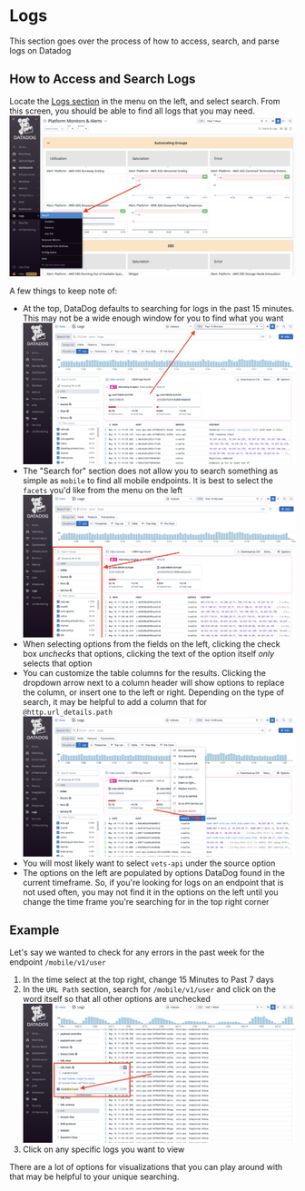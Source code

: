 # Logs

This section goes over the process of how to access, search, and parse logs on Datadog

## How to Access and Search Logs

Locate the [Logs section](https://vagov.ddog-gov.com/logs?query=&cols=host%2Cservice&index=%2A&messageDisplay=inline&stream_sort=desc&viz=stream&from_ts=1684258977199&to_ts=1684259877199&live=true) in the menu on the left, and select search. From this screen, you should be able to find all logs that you may need. 
![](../../../../static/img/backend/datadog-search-location.png)

A few things to keep note of:
- At the top, DataDog defaults to searching for logs in the past 15 minutes. This may not be a wide enough window for you to find what you want ![](../../../../static/img/backend/datadog-time-select.png)
- The "Search for" section does not allow you to search something as simple as `mobile` to find all mobile endpoints. It is best to select the `facets` you'd like from the menu on the left ![](../../../../static/img/backend/datadog-facet-menu.png)
- When selecting options from the fields on the left, clicking the check box *unchecks* that options, clicking the text of the option itself *only* selects that option
- You can customize the table columns for the results. Clicking the dropdown arrow next to a column header will show options to replace the column, or insert one to the left or right. Depending on the type of search, it may be helpful to add a column that for `@http.url_details.path` ![](../../../../static/img/backend/datadog-change-columns.png)
- You will most likely want to select `vets-api` under the source option
- The options on the left are populated by options DataDog found in the current timeframe. So, if you're looking for logs on an endpoint that is not used often, you may not find it in the options on the left until you change the time frame you're searching for in the top right corner


## Example

Let's say we wanted to check for any errors in the past week for the endpoint `/mobile/v1/user`

1. In the time select at the top right, change 15 Minutes to Past 7 days
2. In the `URL Path` section, search for `/mobile/v1/user` and click on the word itself so that all other options are unchecked ![](../../../../static/img/backend/datadog-select-path.png)
3. Click on any specific logs you want to view

There are a lot of options for visualizations that you can play around with that may be helpful to your unique searching.
